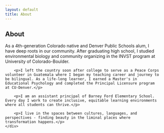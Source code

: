 ```yaml
---
layout: default
title: About
---
```


<div class="about-section active">
    <h2>About</h2>
    <div class="about-text">
        <p>As a 4th-generation Colorado native and Denver Public Schools alum, I have deep roots in our community. After graduating high school, I studied environmental biology and community organizing in the INVST program at University of Colorado-Boulder.</p>
        
        <p>I left the country soon after college to serve as a Peace Corps volunteer in Guatemala where I began my teaching career and journey to be bilingual. As a life-long learner, I earned a Master's in Educational Psychology and completed the Principal Licensure program at CU-Denver.</p>
        
        <p>I am an assistant principal of Barney Ford Elementary School. Every day I work to create inclusive, equitable learning environments where all students can thrive.</p>
        
        <p>I live in the spaces between cultures, languages, and perspectives - finding beauty in the liminal places where transformation happens.</p>
    </div>
</div>
